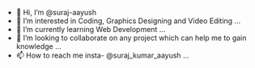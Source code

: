 - 👋 Hi, I’m @suraj-aayush
- 👀 I’m interested in Coding, Graphics Designing and Video Editing ...
- 🌱 I’m currently learning Web Development ...
- 💞️ I’m looking to collaborate on any project which can help me to gain knowledge ...
- 📫 How to reach me insta- @suraj_kumar_aayush ...

<!---
suraj-aayush/suraj-aayush is a ✨ special ✨ repository because its `README.md` (this file) appears on your GitHub profile.
You can click the Preview link to take a look at your changes.
--->
